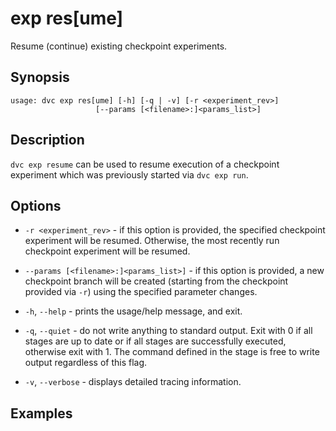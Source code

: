 # exp res[ume]

Resume (continue) existing checkpoint experiments.

## Synopsis

```usage
usage: dvc exp res[ume] [-h] [-q | -v] [-r <experiment_rev>]
                   [--params [<filename>:]<params_list>]
```

## Description

`dvc exp resume` can be used to resume execution of a checkpoint experiment
which was previously started via `dvc exp run`.

## Options

- `-r <experiment_rev>` - if this option is provided, the specified checkpoint
  experiment will be resumed. Otherwise, the most recently run checkpoint
  experiment will be resumed.

- `--params [<filename>:]<params_list>]` - if this option is provided, a new
  checkpoint branch will be created (starting from the checkpoint provided via
  `-r`) using the specified parameter changes.

- `-h`, `--help` - prints the usage/help message, and exit.

- `-q`, `--quiet` - do not write anything to standard output. Exit with 0 if all
  stages are up to date or if all stages are successfully executed, otherwise
  exit with 1. The command defined in the stage is free to write output
  regardless of this flag.

- `-v`, `--verbose` - displays detailed tracing information.

## Examples
